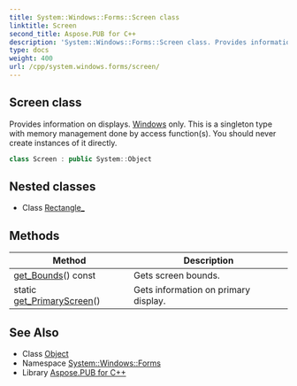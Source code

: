 ```yaml
---
title: System::Windows::Forms::Screen class
linktitle: Screen
second_title: Aspose.PUB for C++
description: 'System::Windows::Forms::Screen class. Provides information on displays. Windows only. This is a singleton type with memory management done by access function(s). You should never create instances of it directly in C++.'
type: docs
weight: 400
url: /cpp/system.windows.forms/screen/
---
```

## Screen class


Provides information on displays. [Windows](../../system.windows/) only. This is a singleton type with memory management done by access function(s). You should never create instances of it directly.

```cpp
class Screen : public System::Object
```

## Nested classes

* Class [Rectangle_](./rectangle_/)
## Methods

| Method | Description |
| --- | --- |
| [get_Bounds](./get_bounds/)() const | Gets screen bounds. |
| static [get_PrimaryScreen](./get_primaryscreen/)() | Gets information on primary display. |
## See Also

* Class [Object](../../system/object/)
* Namespace [System::Windows::Forms](../)
* Library [Aspose.PUB for C++](../../)
